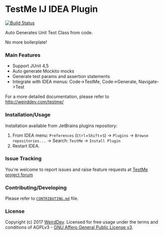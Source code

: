 # TestMe IJ IDEA Plugin
[![Build Status](https://travis-ci.org/wrdv/testme-idea.svg?branch=master)](https://travis-ci.org/wrdv/testme-idea)

Auto Generates Unit Test Class from code.

No more boilerplate!

### Main Features
- Support JUnit 4,5
- Auto generate Mockito mocks 
- Generate test params and assertion statements
- Integrate with IDEA menus: Code->TestMe, Code->Generate, Navigate->Test

For a more detailed documentation, please refer to http://weirddev.com/testme/

### Installation/Usage
Installation available from JetBrains plugins repository:
1. From IDEA menu: `Preferences` (`Ctrl`+`Shift`+`S`) -> `Plugins` -> `Browse repositories...` -> Search: `TestMe` -> `Install Plugin`
2. Restart IDEA.


### Issue Tracking
You're welcome to report issues and raise feature requests at [TestMe project forum](http://weirddev.com/forum#!/testme)

### Contributing/Developing
Please refer to [`CONTRIBUTING.md`](./CONTRIBUTING.md) file.


### License
Copyright (c) 2017 [WeirdDev](http://weirddev.com). Licensed for free usage under the terms and conditions of AGPLv3 - [GNU Affero General Public License v3](https://www.gnu.org/licenses/agpl-3.0.en.html).
